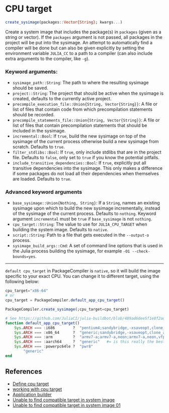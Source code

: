# CPU target
```julia
create_sysimage(packages::Vector{String}; kwargs...)
```
Create a system image that includes the package(s) in `packages` (given as a
string or vector). If the `packages` argument is not passed, all packages in the
project will be put into the sysimage.
An attempt to automatically find a compiler will be done but can also be given
explicitly by setting the environment variable `JULIA_CC` to a path to a
compiler (can also include extra arguments to the compiler, like `-g`).
### Keyword arguments:
- `sysimage_path::String`: The path to where the resulting sysimage should be saved.
- `project::String`: The project that should be active when the sysimage is created,
  defaults to the currently active project.
- `precompile_execution_file::Union{String, Vector{String}}`: A file or list of
  files that contain code from which precompilation statements should be recorded.
- `precompile_statements_file::Union{String, Vector{String}}`: A file or list of
  files that contain precompilation statements that should be included in the sysimage.
- `incremental::Bool`: If `true`, build the new sysimage on top of the sysimage
  of the current process otherwise build a new sysimage from scratch. Defaults to `true`.
- `filter_stdlibs::Bool`: If `true`, only include stdlibs that are in the project file.
  Defaults to `false`, only set to `true` if you know the potential pitfalls.
- `include_transitive_dependencies::Bool`: If `true`, explicitly put all
   transitive dependencies into the sysimage. This only makes a difference if some
   packages do not load all their dependencies when themselves are loaded. Defaults to `true`.
### Advanced keyword arguments
- `base_sysimage::Union{Nothing, String}`: If a `String`, names an existing sysimage upon which to build
   the new sysimage incrementally, instead of the sysimage of the current process. Defaults to `nothing`.
   Keyword argument `incremental` must be `true` if `base_sysimage` is not `nothing`.
- `cpu_target::String`: The value to use for `JULIA_CPU_TARGET` when building the system image. Defaults
  to `native`.
- `script::String`: Path to a file that gets executed in the `--output-o` process.
- `sysimage_build_args::Cmd`: A set of command line options that is used in the Julia process building the sysimage,
  for example `-O1 --check-bounds=yes`.


-----------
`default cpu_target` in PackageCompiler is `native`, so it will build the image specific to your exact CPU. You can change it to different target, using the following below:

```julia
cpu_target="x86-64"
# or
cpu_target = PackageCompiler.default_app_cpu_target()

PackageCompiler.create_sysimage(;cpu_target=cpu_target)
```
```julia
# See https://github.com/JuliaCI/julia-buildbot/blob/489ad6dee5f1e8f2ad341397dc15bb4fce436b26/master/inventory.py
function default_app_cpu_target()
    Sys.ARCH === :i686        ?  "pentium4;sandybridge,-xsaveopt,clone_all"                        :
    Sys.ARCH === :x86_64      ?  "generic;sandybridge,-xsaveopt,clone_all;haswell,-rdrnd,base(1)"  :
    Sys.ARCH === :arm         ?  "armv7-a;armv7-a,neon;armv7-a,neon,vfp4"                          :
    Sys.ARCH === :aarch64     ?  "generic"   #= is this really the best here? =#                   :
    Sys.ARCH === :powerpc64le ?  "pwr8"                                                            :
        "generic"
end
```

## References
- [Define cpu target](https://github.com/JuliaLang/PackageCompiler.jl/issues/488)
- [working with cpu target](https://github.com/NHDaly/ApplicationBuilder.jl/commit/54dd856c05c408a59cf59408fdfb7938a224db23)
- [Application builder](https://github.com/NHDaly/ApplicationBuilder.jl/issues/30)
- [Unable to find compatible target in system image](https://discourse.julialang.org/t/unable-to-find-compatible-target-in-system-image/52879/6)
- [Unable to find compatible target in system image 01](https://github.com/JuliaLang/julia/issues/30001)